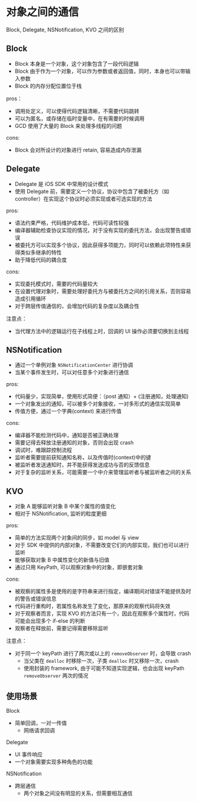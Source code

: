 # 对象之间的通信

Block, Delegate, NSNotification, KVO 之间的区别

## Block

- Block 本身是一个对象，这个对象包含了一段代码逻辑
- Block 由于作为一个对象，可以作为参数或者返回值，同时，本身也可以带输入参数
- Block 的内存分配位置位于栈

pros：

- 调用处定义，可以使得代码逻辑清晰，不需要代码跳转
- 可以为匿名，或存储在临时变量中，在有需要的时候调用
- GCD 使用了大量的 Block 来处理多线程的问题

cons:

- Block 会对所设计的对象进行 retain, 容易造成内存泄漏

## Delegate

- Delegate 是 iOS SDK 中常用的设计模式
- 使用 Delegate 前，需要定义一个协议，协议中包含了被委托方（如 controller）在实现这个协议时必须实现或者可选实现的方法

pros:

- 语法约束严格，代码维护成本低，代码可读性较强
- 编译器辅助检查协议实现的情况，对于没有实现的委托方法，会出现警告或错误
- 被委托方可以实现多个协议，因此获得多项能力，同时可以依赖此项特性来获得类似多继承的特性
- 助于降低代码的耦合度

cons:

- 实现委托模式时，需要的代码量较大
- 在设置代理对象时，需要处理好委托方与被委托方之间的引用关系，否则容易造成引用循环
- 对于跨层传值通信的，会增加代码的复杂度以及耦合性

注意点：

- 当代理方法中的逻辑运行在子线程上时，回调的 UI 操作必须要切换到主线程

## NSNotification

- 通过一个单例对象 `NSNotificationCenter` 进行协调
- 当某个事件发生时，可以对任意多个对象进行通信

pros:

- 代码量少，实现简单，使用形式简便：（post 通知）+ (注册通知，处理通知)
- 一个对象发出的通知，可以被多个对象接收，一对多形式的通信实现简单
- 传值方便，通过一个字典(context) 来进行传值

cons:

- 编译器不能检测代码中，通知是否被正确处理
- 需要记得去释放注册通知的对象，否则会出现 crash
- 调试时，难跟踪控制流程
- 监听者需要提前获知通知名称，以及传值时(context)中的键
- 被监听者发送通知时，并不能获得发送成功与否的反馈信息
- 对于复杂的监听关系，可能需要一个中介来管理监听者与被监听者之间的关系

## KVO

- 对象 A 能够监听对象 B 中某个属性的值变化
- 相对于 NSNotification, 监听的粒度更细

pros:

- 简单的方法实现两个对象间的同步，如 model 与 view
- 对于 SDK 中提供的内部对象，不需要改变它们的内部实现，我们也可以进行监听
- 能够获取对象 B 中属性变化的新值与旧值
- 通过只用 KeyPath, 可以观察对象中的对象，即嵌套对象

cons:

- 被观察的属性多是使用的是字符串来进行指定，编译期间对错误不能提供及时的警告或错误信息
- 代码进行重构时，若属性名称发生了变化，那原来的观察代码将失效
- 对于观察者而言，实现 KVO 的方法只有一个，因此在观察多个属性时，代码可能会出现多个 if-else 的判断
- 观察者在释放前，需要记得需要移除监听

注意点：

- 对于同一个 keyPath 进行了两次或以上的 `removeObserver` 时，会导致 crash
    - 当父类在 `dealloc` 时移除一次，子类 `dealloc` 时又移除一次，crash
    - 使用封装的 framework, 由于可能不知道实现逻辑，也会出现 keyPath `removeObserver` 两次的情况

## 使用场景

Block

- 简单回调，一对一传值
    - 网络请求回调

Delegate

- UI 事件响应
- 一个对象需要实现多种角色的功能

NSNotification

- 跨层通信
    - 两个对象之间没有明显的关系，但需要相互通信

